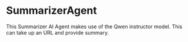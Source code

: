 # SummarizerAgent
This Summarizer AI Agent makes use of the Qwen instructor model. This can take up an URL and provide summary.
